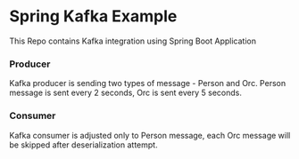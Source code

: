 # Spring Kafka Example
This Repo contains Kafka integration using Spring Boot Application

### Producer

Kafka producer is sending two types of message - Person and Orc. Person message is sent every 2 seconds, Orc is sent
every 5 seconds. 

### Consumer

Kafka consumer is adjusted only to Person message, each Orc message will be skipped after deserialization attempt.
